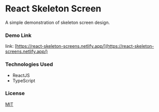 # React Skeleton Screen

A simple demonstration of skeleton screen design.

### Demo Link

link: [https://react-skeleton-screens.netlify.app/](https://react-skeleton-screens.netlify.app/)

### Technologies Used

- ReactJS
- TypeScript

### License

[MIT](https://choosealicense.com/licenses/mit/)
